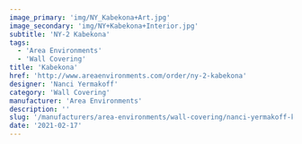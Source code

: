 ```yaml
---
image_primary: 'img/NY_Kabekona+Art.jpg'
image_secondary: 'img/NY+Kabekona+Interior.jpg'
subtitle: 'NY-2 Kabekona'
tags:
  - 'Area Environments'
  - 'Wall Covering'
title: 'Kabekona'
href: 'http://www.areaenvironments.com/order/ny-2-kabekona'
designer: 'Nanci Yermakoff'
category: 'Wall Covering'
manufacturer: 'Area Environments'
description: ''
slug: '/manufacturers/area-environments/wall-covering/nanci-yermakoff-kabekona'
date: '2021-02-17'
---
```

